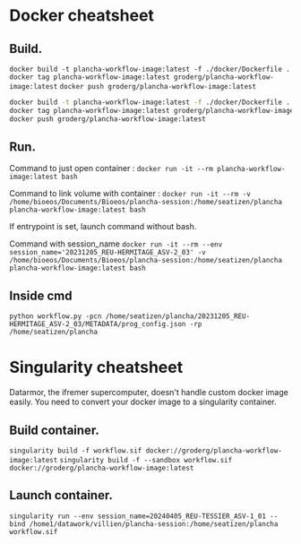 # Docker cheatsheet


## Build.

`docker build -t plancha-workflow-image:latest -f ./docker/Dockerfile .`
`docker tag plancha-workflow-image:latest groderg/plancha-workflow-image:latest`
`docker push groderg/plancha-workflow-image:latest`

```bash
docker build -t plancha-workflow-image:latest -f ./docker/Dockerfile . && \
docker tag plancha-workflow-image:latest groderg/plancha-workflow-image:latest && \
docker push groderg/plancha-workflow-image:latest
```

## Run.

Command to just open container :
`docker run -it --rm plancha-workflow-image:latest bash`

Command to link volume with container :
`docker run -it --rm -v /home/bioeos/Documents/Bioeos/plancha-session:/home/seatizen/plancha plancha-workflow-image:latest bash`

If entrypoint is set, launch command without bash.

Command with session_name 
`docker run -it --rm --env session_name='20231205_REU-HERMITAGE_ASV-2_03' -v /home/bioeos/Documents/Bioeos/plancha-session:/home/seatizen/plancha plancha-workflow-image:latest bash`


## Inside cmd

`python workflow.py -pcn /home/seatizen/plancha/20231205_REU-HERMITAGE_ASV-2_03/METADATA/prog_config.json -rp /home/seatizen/plancha`


# Singularity cheatsheet

Datarmor, the ifremer supercomputer, doesn't handle custom docker image easily. You need to convert your docker image to a singularity container.

## Build container.

`singularity build -f workflow.sif docker://groderg/plancha-workflow-image:latest`
`singularity build -f --sandbox workflow.sif docker://groderg/plancha-workflow-image:latest`

## Launch container.

`singularity run --env session_name=20240405_REU-TESSIER_ASV-1_01 --bind /home1/datawork/villien/plancha-session:/home/seatizen/plancha workflow.sif`